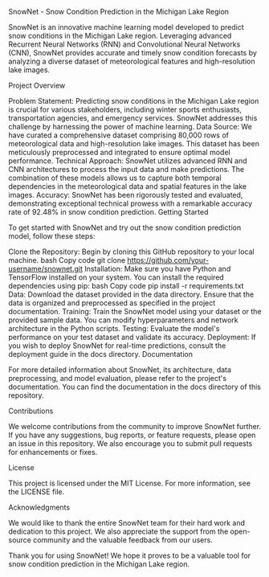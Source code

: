 SnowNet - Snow Condition Prediction in the Michigan Lake Region

SnowNet is an innovative machine learning model developed to predict snow conditions in the Michigan Lake region. Leveraging advanced Recurrent Neural Networks (RNN) and Convolutional Neural Networks (CNN), SnowNet provides accurate and timely snow condition forecasts by analyzing a diverse dataset of meteorological features and high-resolution lake images.

Project Overview

Problem Statement: Predicting snow conditions in the Michigan Lake region is crucial for various stakeholders, including winter sports enthusiasts, transportation agencies, and emergency services. SnowNet addresses this challenge by harnessing the power of machine learning.
Data Source: We have curated a comprehensive dataset comprising 80,000 rows of meteorological data and high-resolution lake images. This dataset has been meticulously preprocessed and integrated to ensure optimal model performance.
Technical Approach: SnowNet utilizes advanced RNN and CNN architectures to process the input data and make predictions. The combination of these models allows us to capture both temporal dependencies in the meteorological data and spatial features in the lake images.
Accuracy: SnowNet has been rigorously tested and evaluated, demonstrating exceptional technical prowess with a remarkable accuracy rate of 92.48% in snow condition prediction.
Getting Started

To get started with SnowNet and try out the snow condition prediction model, follow these steps:

Clone the Repository: Begin by cloning this GitHub repository to your local machine.
bash
Copy code
git clone https://github.com/your-username/snownet.git
Installation: Make sure you have Python and TensorFlow installed on your system. You can install the required dependencies using pip:
bash
Copy code
pip install -r requirements.txt
Data: Download the dataset provided in the data directory. Ensure that the data is organized and preprocessed as specified in the project documentation.
Training: Train the SnowNet model using your dataset or the provided sample data. You can modify hyperparameters and network architecture in the Python scripts.
Testing: Evaluate the model's performance on your test dataset and validate its accuracy.
Deployment: If you wish to deploy SnowNet for real-time predictions, consult the deployment guide in the docs directory.
Documentation

For more detailed information about SnowNet, its architecture, data preprocessing, and model evaluation, please refer to the project's documentation. You can find the documentation in the docs directory of this repository.

Contributions

We welcome contributions from the community to improve SnowNet further. If you have any suggestions, bug reports, or feature requests, please open an issue in this repository. We also encourage you to submit pull requests for enhancements or fixes.

License

This project is licensed under the MIT License. For more information, see the LICENSE file.

Acknowledgments

We would like to thank the entire SnowNet team for their hard work and dedication to this project. We also appreciate the support from the open-source community and the valuable feedback from our users.

Thank you for using SnowNet! We hope it proves to be a valuable tool for snow condition prediction in the Michigan Lake region.
